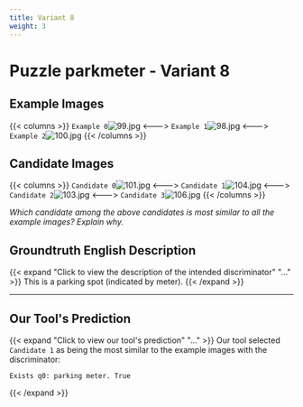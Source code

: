 ```yaml
---
title: Variant 8
weight: 3
---
```


# Puzzle parkmeter - Variant 8

## Example Images
{{< columns >}}
`Example 0`![99.jpg](/natscene_data/images/99.jpg)
<--->
`Example 1`![98.jpg](/natscene_data/images/98.jpg)
<--->
`Example 2`![100.jpg](/natscene_data/images/100.jpg)
{{< /columns >}}

## Candidate Images
{{< columns >}}
`Candidate 0`![101.jpg](/natscene_data/images/101.jpg)
<--->
`Candidate 1`![104.jpg](/natscene_data/images/104.jpg)
<--->
`Candidate 2`![103.jpg](/natscene_data/images/103.jpg)
<--->
`Candidate 3`![106.jpg](/natscene_data/images/106.jpg)
{{< /columns >}}

*Which candidate among the above candidates is most similar to all the example images? Explain why.*

## Groundtruth English Description

{{< expand "Click to view the description of the intended discriminator" "..." >}}
This is a parking spot (indicated by meter).
{{< /expand >}}

---



## Our Tool's Prediction

{{< expand "Click to view our tool's prediction" "..." >}}
Our tool selected `Candidate 1` as being the most similar to the example images with the discriminator:
```plaintext
Exists q0: parking meter. True
```
{{< /expand >}}
